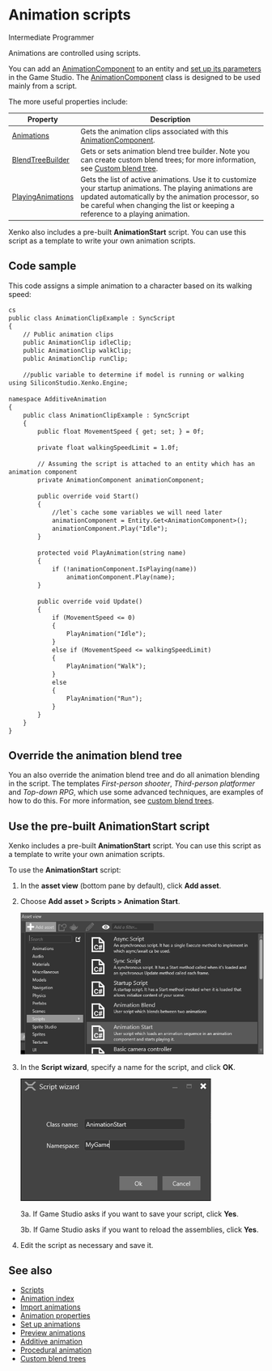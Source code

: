 # Animation scripts

<span class="label label-doc-level">Intermediate</span>
<span class="label label-doc-audience">Programmer</span>

Animations are controlled using scripts. 

You can add an [AnimationComponent](xref:SiliconStudio.Xenko.Engine.AnimationComponent) to an entity and [set up its parameters](set-up-animations.md) in the Game Studio. The [AnimationComponent](xref:SiliconStudio.Xenko.Engine.AnimationComponent) class is designed to be used mainly from a script. 

The more useful properties include:

| Property | Description| 
| ----- | ---- |
| [Animations](xref:SiliconStudio.Xenko.Engine.AnimationComponent#SiliconStudio_Xenko_Engine_AnimationComponent_Animations) | Gets the animation clips associated with this [AnimationComponent](xref:SiliconStudio.Xenko.Engine.AnimationComponent). |
| [BlendTreeBuilder](xref:SiliconStudio.Xenko.Engine.AnimationComponent#SiliconStudio_Xenko_Engine_AnimationComponent_BlendTreeBuilder) | Gets or sets animation blend tree builder. Note you can create custom blend trees; for more information, see [Custom blend tree](custom-blend-trees.md). |	
| [PlayingAnimations](xref:SiliconStudio.Xenko.Engine.AnimationComponent#SiliconStudio_Xenko_Engine_AnimationComponent_PlayingAnimations) | Gets the list of active animations. Use it to customize your startup animations. The playing animations are updated automatically by the animation processor, so be careful when changing the list or keeping a reference to a playing animation. |

Xenko also includes a pre-built **AnimationStart** script. You can use this script as a template to write your own animation scripts.

## Code sample

This code assigns a simple animation to a character based on its walking speed:

```
cs
public class AnimationClipExample : SyncScript
{
    // Public animation clips
    public AnimationClip idleClip;
    public AnimationClip walkClip;
    public AnimationClip runClip;

    //public variable to determine if model is running or walking
using SiliconStudio.Xenko.Engine;

namespace AdditiveAnimation
{
    public class AnimationClipExample : SyncScript
    {
        public float MovementSpeed { get; set; } = 0f;

        private float walkingSpeedLimit = 1.0f;

        // Assuming the script is attached to an entity which has an animation component
        private AnimationComponent animationComponent;

        public override void Start()
        {
            //let`s cache some variables we will need later
            animationComponent = Entity.Get<AnimationComponent>();
            animationComponent.Play("Idle");
        }

        protected void PlayAnimation(string name)
        {
            if (!animationComponent.IsPlaying(name))
                animationComponent.Play(name);
        }

        public override void Update()
        {
            if (MovementSpeed <= 0)
            {
                PlayAnimation("Idle");
            }
            else if (MovementSpeed <= walkingSpeedLimit)
            {
                PlayAnimation("Walk");
            }
            else 
            {
                PlayAnimation("Run");
            }
        }
    }
}
```

## Override the animation blend tree

You an also override the animation blend tree and do all animation blending in the script. The templates *First-person shooter*, *Third-person platformer* and *Top-down RPG*, which use some advanced techniques, are examples of how to do this. For more information, see [custom blend trees](custom-blend-trees.md).

## Use the pre-built **AnimationStart** script

Xenko includes a pre-built **AnimationStart** script. You can use this script as a template to write your own animation scripts.

To use the **AnimationStart** script:

1. In the **asset view** (bottom pane by default), click **Add asset**.

2. Choose **Add asset > Scripts > Animation Start**.

    ![Add animation script](media/add-animation-script.png)

3. In the **Script wizard**, specify a name for the script, and click **OK**.

    ![Script wizard](media/name-animation-script.png)

    3a. If Game Studio asks if you want to save your script, click **Yes**.
    
    3b. If Game Studio asks if you want to reload the assemblies, click **Yes**.

4. Edit the script as necessary and save it.

## See also

* [Scripts](../scripts/index.md)
* [Animation index](index.md)
* [Import animations](import-animations.md)
* [Animation properties](animation-properties.md)
* [Set up animations](set-up-animations.md)
* [Preview animations](preview-animations.md)
* [Additive animation](additive-animation.md)
* [Procedural animation](procedural-animation.md)
* [Custom blend trees](custom-blend-trees.md)
